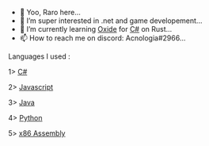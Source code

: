 - 👋 Yoo, Raro here...
- 👀 I’m super interested in .net and game developement...
- 🌱 I’m currently learning [Oxide](https://umod.org/documentation) for [C#](https://docs.microsoft.com/en-us/dotnet/csharp/) on Rust...
- 📫 How to reach me on discord: Acnologia#2966...


Languages I used : 

1> [C#](https://docs.microsoft.com/en-us/dotnet/csharp/)

2> [Javascript](https://developer.mozilla.org/en-US/docs/Web/JavaScript)

3> [Java](https://docs.oracle.com/en/java/)

4> [Python](https://docs.python.org/3/)

5> [x86 Assembly](https://docs.oracle.com/cd/E19253-01/817-5477/817-5477.pdf)

<!---
RaroX0/RaroX0 is a ✨ special ✨ repository because its `README.md` (this file) appears on your GitHub profile.
You can click the Preview link to take a look at your changes.
--->
